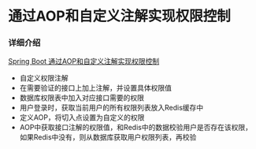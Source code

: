# 通过AOP和自定义注解实现权限控制

### 详细介绍
[Spring Boot 通过AOP和自定义注解实现权限控制](https://juejin.im/post/5dcf8b20f265da0bdc4c1b31)

* 自定义权限注解
* 在需要验证的接口上加上注解，并设置具体权限值
* 数据库权限表中加入对应接口需要的权限
* 用户登录时，获取当前用户的所有权限列表放入Redis缓存中
* 定义AOP，将切入点设置为自定义的权限
* AOP中获取接口注解的权限值，和Redis中的数据校验用户是否存在该权限，如果Redis中没有，则从数据库获取用户权限列表，再校验
